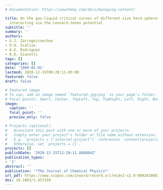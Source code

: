 ```yaml
---
# Documentation: https://wowchemy.com/docs/managing-content/

title: On the gas-liquid critical curves of different size hard-spheres binary mixtures
  interacting via the Lennard-Jones potential
subtitle: ''
summary: ''
authors:
- G.J. Zarragoicoechea
- O.H. Scalise
- A.E. Rodríguez
- R.D. Gianotti
tags: []
categories: []
date: '1989-01-01'
lastmod: 2020-12-15T09:28:11-03:00
featured: false
draft: false

# Featured image
# To use, add an image named `featured.jpg/png` to your page's folder.
# Focal points: Smart, Center, TopLeft, Top, TopRight, Left, Right, BottomLeft, Bottom, BottomRight.
image:
  caption: ''
  focal_point: ''
  preview_only: false

# Projects (optional).
#   Associate this post with one or more of your projects.
#   Simply enter your project's folder or file name without extension.
#   E.g. `projects = ["internal-project"]` references `content/project/deep-learning/index.md`.
#   Otherwise, set `projects = []`.
projects: []
publishDate: '2020-12-15T12:28:11.888804Z'
publication_types:
- '2'
abstract: ''
publication: '*The Journal of Chemical Physics*'
url_pdf: https://www.scopus.com/inward/record.uri?eid=2-s2.0-0002018082&doi=10.1063%2f1.457328&partnerID=40&md5=bee6a4d558ed6068676f7941b7d3a80f
doi: 10.1063/1.457328
---
```

